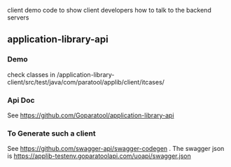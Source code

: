 client demo code to show client developers how to talk to the backend servers

## application-library-api

### Demo

check classes in /application-library-client/src/test/java/com/paratool/applib/client/itcases/

### Api Doc
See https://github.com/Goparatool/application-library-api

### To Generate such a client

See https://github.com/swagger-api/swagger-codegen . The swagger json is https://applib-testenv.goparatoolapi.com/uoapi/swagger.json
